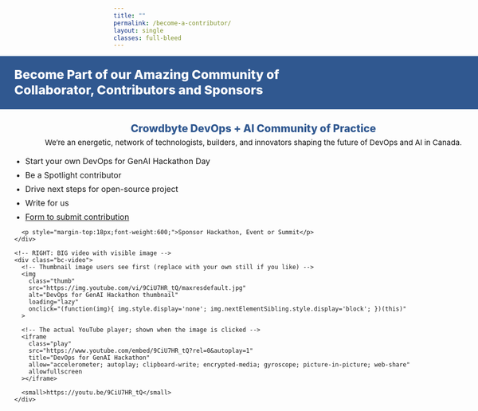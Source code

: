 ```yaml
---
title: ""
permalink: /become-a-contributor/
layout: single
classes: full-bleed
---
```


<!-- ======================= STYLES (scoped to this page) ======================= -->
<style>
/* Pull selected sections out of the theme’s centered wrapper (full-bleed) */
.bc-hero,
.bc-band{
  margin-left: calc(50% - 50vw);
  margin-right: calc(50% - 50vw);
  width: 100vw;
}

/* ---------- HERO (left-aligned text, full width) ---------- */
.bc-hero{
  background:#305890;
  color:#fff;
  padding: 22px clamp(18px, 3vw, 40px);
}
.bc-hero h1{
  margin: 0;
  font-weight: 800;
  font-size: clamp(20px, 2.6vw, 26px);
  line-height: 1.25;
  text-align: left;            /* left like your mock */
}

/* ---------- CONTENT BAND (full width with comfy side padding) ---------- */
.bc-band{
  padding-left: clamp(18px, 3vw, 40px);
  padding-right: clamp(18px, 3vw, 40px);
  padding-top: 10px;
}

/* Subhead (blue) */
.bc-subhead{
  text-align: center;
  font-weight: 800;
  font-size: clamp(18px, 2.2vw, 22px);
  color:#305890;
  margin: 16px auto 6px;
}
.bc-subhead *{ color:inherit !important; background:transparent !important; padding:0 !important; border-radius:0 !important; }

/* Tagline centered across the width; single line on big screens */
.bc-tagline{
  text-align:center;
  color:#111;
  font-size: clamp(15px, 1.4vw, 18px);
  margin: 6px 0 10px;
  white-space: nowrap;
}
@media (max-width: 1100px){ .bc-tagline{ white-space: normal; }}

/* ---------- TWO-COLUMN LAYOUT: text (left) + BIG video (right) ---------- */
.bc-row{
  display:grid;
  grid-template-columns: 1fr 1.45fr; /* make video column wider */
  gap: clamp(16px, 2.2vw, 28px);
  align-items:start;
  margin-top: 10px;
}
@media (max-width: 980px){
  .bc-row{ grid-template-columns: 1fr; }
}

/* Left column list */
.bc-list{ margin: 8px 0 0; padding-left: 22px; }
.bc-list li{ margin: 8px 0; font-size: 16px; }

/* Right column video card – big and with a thumbnail view */
.bc-video{
  background:#f3f6fb;
  border:1px solid #d7dfef;
  border-radius:12px;
  padding:10px;
}
.bc-video .thumb{
  width:100%;
  aspect-ratio: 16/9;            /* keeps the image and iframe same size */
  border-radius: 8px;
  display:block;
  object-fit: cover;
  margin:0;
  border:0;
}
.bc-video .play{
  width:100%;
  aspect-ratio: 16/9;
  border:0;
  border-radius:8px;
  display:none;                  /* hidden until user clicks the image */
}
.bc-video small{ display:block; margin-top:6px; color:#555; }

/* Footer line */
.bc-footer{ font-weight:600; margin: 18px 0 0; }
</style>

<!-- ======================= PAGE CONTENT ======================= -->

<!-- Full-width hero -->
<div class="bc-hero">
  <h1>Become Part of our Amazing Community of<br>
    Collaborator, Contributors and Sponsors</h1>
</div>

<!-- Full-width band for the rest -->
<div class="bc-band">
  <p class="bc-subhead">
    <span>Crowdbyte</span> <span>DevOps + AI</span> Community of Practice
  </p>

  <p class="bc-tagline">
    We’re an energetic, network of technologists, builders, and innovators shaping the future of DevOps and AI in Canada.
  </p>

  <div class="bc-row">
    <!-- LEFT: bullets -->
    <div>
      <ul class="bc-list">
        <li>Start your own DevOps for GenAI Hackathon Day</li>
        <li>Be a Spotlight contributor</li>
        <li>Drive next steps for open-source project</li>
        <li>Write for us</li>
        <li><a href="{{ '/contact/' | relative_url }}">Form to submit contribution</a></li>
      </ul>

      <p style="margin-top:18px;font-weight:600;">Sponsor Hackathon, Event or Summit</p>
    </div>

    <!-- RIGHT: BIG video with visible image -->
    <div class="bc-video">
      <!-- Thumbnail image users see first (replace with your own still if you like) -->
      <img
        class="thumb"
        src="https://img.youtube.com/vi/9CiU7HR_tQ/maxresdefault.jpg"
        alt="DevOps for GenAI Hackathon thumbnail"
        loading="lazy"
        onclick="(function(img){ img.style.display='none'; img.nextElementSibling.style.display='block'; })(this)"
      >

      <!-- The actual YouTube player; shown when the image is clicked -->
      <iframe
        class="play"
        src="https://www.youtube.com/embed/9CiU7HR_tQ?rel=0&autoplay=1"
        title="DevOps for GenAI Hackathon"
        allow="accelerometer; autoplay; clipboard-write; encrypted-media; gyroscope; picture-in-picture; web-share"
        allowfullscreen
      ></iframe>

      <small>https://youtu.be/9CiU7HR_tQ</small>
    </div>
  </div>
</div>
